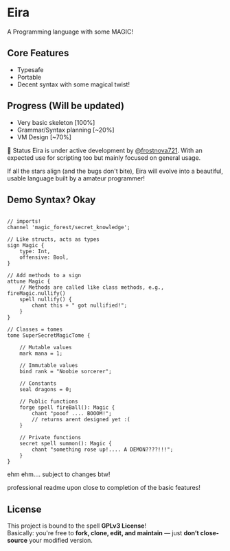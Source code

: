 # Eira

A Programming language with some MAGIC!

## Core Features

- Typesafe
- Portable
- Decent syntax with some magical twist!

## Progress (Will be updated)

- Very basic skeleton [100%]
- Grammar/Syntax planning [~20%]
- VM Design [~70%]

🚧 Status
Eira is under active development by [@frostnova721](https://github.com/frostnova721). With an expected use for scripting too but mainly focused on general usage.

If all the stars align (and the bugs don't bite), Eira will evolve into a beautiful, usable language built by a amateur programmer!

## Demo Syntax? Okay

```Eira

// imports!
channel 'magic_forest/secret_knowledge';

// Like structs, acts as types
sign Magic {
    type: Int,
    offensive: Bool,
}

// Add methods to a sign
attune Magic {
    // Methods are called like class methods, e.g., fireMagic.nullify()
    spell nullify() {
        chant this + " got nullified!";
    }
}

// Classes = tomes
tome SuperSecretMagicTome {

    // Mutable values
    mark mana = 1;

    // Immutable values
    bind rank = "Noobie sorcerer";

    // Constants
    seal dragons = 0;

    // Public functions
    forge spell fireBall(): Magic {
        chant "pooof .... BOOOM!";
        // returns arent designed yet :(
    }

    // Private functions
    secret spell summon(): Magic {
        chant "something rose up!.... A DEMON????!!!";
    }
}
```

ehm ehm.... subject to changes btw!

professional readme upon close to completion of the basic features!

## License

This project is bound to the spell **GPLv3 License**! <br>
Basically: you're free to **fork, clone, edit, and maintain** — just **don’t close-source** your modified version.
